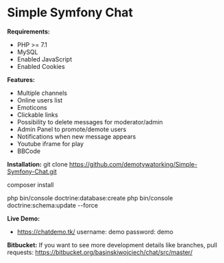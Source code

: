 Simple Symfony Chat
========================

**Requirements:**
- PHP >= 7.1
- MySQL
- Enabled JavaScript
- Enabled Cookies

**Features:**
- Multiple channels
- Online users list
- Emoticons
- Clickable links
- Possibility to delete messages for moderator/admin
- Admin Panel to promote/demote users
- Notifications when new message appears
- Youtube iframe for play 
- BBCode

**Installation:**
git clone https://github.com/demotywatorking/Simple-Symfony-Chat.git

composer install

php bin/console doctrine:database:create
php bin/console doctrine:schema:update --force

**Live Demo:**
- https://chatdemo.tk/
username: demo
password: demo

**Bitbucket:**
If you want to see more development details like branches, pull requests:
https://bitbucket.org/basinskiwojciech/chat/src/master/
